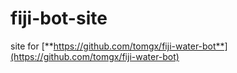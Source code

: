 # fiji-bot-site
site for [**https://github.com/tomgx/fiji-water-bot**](https://github.com/tomgx/fiji-water-bot)
